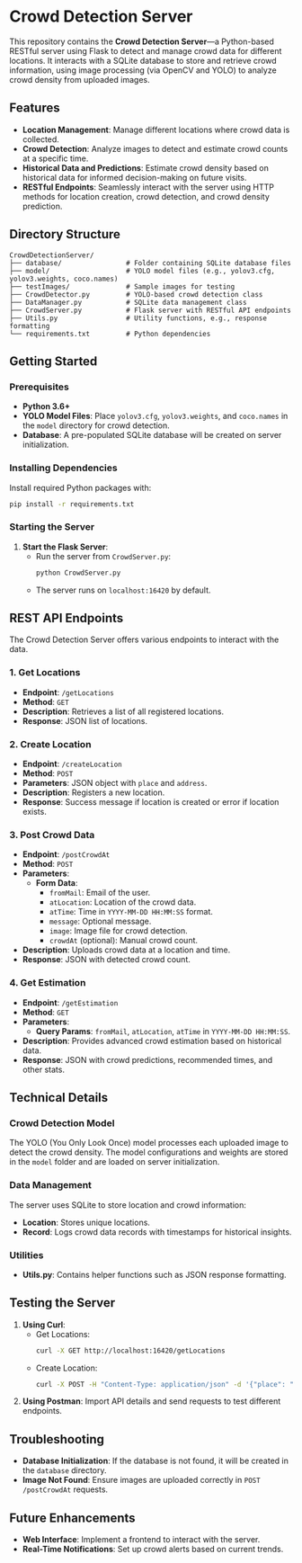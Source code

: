 # Crowd Detection Server

This repository contains the **Crowd Detection Server**—a Python-based RESTful server using Flask to detect and manage crowd data for different locations. It interacts with a SQLite database to store and retrieve crowd information, using image processing (via OpenCV and YOLO) to analyze crowd density from uploaded images.

## Features

- **Location Management**: Manage different locations where crowd data is collected.
- **Crowd Detection**: Analyze images to detect and estimate crowd counts at a specific time.
- **Historical Data and Predictions**: Estimate crowd density based on historical data for informed decision-making on future visits.
- **RESTful Endpoints**: Seamlessly interact with the server using HTTP methods for location creation, crowd detection, and crowd density prediction.

## Directory Structure

```plaintext
CrowdDetectionServer/
├── database/                # Folder containing SQLite database files
├── model/                   # YOLO model files (e.g., yolov3.cfg, yolov3.weights, coco.names)
├── testImages/              # Sample images for testing
├── CrowdDetector.py         # YOLO-based crowd detection class
├── DataManager.py           # SQLite data management class
├── CrowdServer.py           # Flask server with RESTful API endpoints
├── Utils.py                 # Utility functions, e.g., response formatting
└── requirements.txt         # Python dependencies
```

## Getting Started

### Prerequisites

- **Python 3.6+**
- **YOLO Model Files**: Place `yolov3.cfg`, `yolov3.weights`, and `coco.names` in the `model` directory for crowd detection.
- **Database**: A pre-populated SQLite database will be created on server initialization.

### Installing Dependencies

Install required Python packages with:

```bash
pip install -r requirements.txt
```

### Starting the Server

1. **Start the Flask Server**:
   - Run the server from `CrowdServer.py`:
     ```bash
     python CrowdServer.py
     ```
   - The server runs on `localhost:16420` by default.

## REST API Endpoints

The Crowd Detection Server offers various endpoints to interact with the data.

### 1. **Get Locations**

   - **Endpoint**: `/getLocations`
   - **Method**: `GET`
   - **Description**: Retrieves a list of all registered locations.
   - **Response**: JSON list of locations.

### 2. **Create Location**

   - **Endpoint**: `/createLocation`
   - **Method**: `POST`
   - **Parameters**: JSON object with `place` and `address`.
   - **Description**: Registers a new location.
   - **Response**: Success message if location is created or error if location exists.

### 3. **Post Crowd Data**

   - **Endpoint**: `/postCrowdAt`
   - **Method**: `POST`
   - **Parameters**:
     - **Form Data**:
       - `fromMail`: Email of the user.
       - `atLocation`: Location of the crowd data.
       - `atTime`: Time in `YYYY-MM-DD HH:MM:SS` format.
       - `message`: Optional message.
       - `image`: Image file for crowd detection.
       - `crowdAt` (optional): Manual crowd count.
   - **Description**: Uploads crowd data at a location and time.
   - **Response**: JSON with detected crowd count.

### 4. **Get Estimation**

   - **Endpoint**: `/getEstimation`
   - **Method**: `GET`
   - **Parameters**:
     - **Query Params**: `fromMail`, `atLocation`, `atTime` in `YYYY-MM-DD HH:MM:SS`.
   - **Description**: Provides advanced crowd estimation based on historical data.
   - **Response**: JSON with crowd predictions, recommended times, and other stats.

## Technical Details

### Crowd Detection Model

The YOLO (You Only Look Once) model processes each uploaded image to detect the crowd density. The model configurations and weights are stored in the `model` folder and are loaded on server initialization.

### Data Management

The server uses SQLite to store location and crowd information:
- **Location**: Stores unique locations.
- **Record**: Logs crowd data records with timestamps for historical insights.

### Utilities

- **Utils.py**: Contains helper functions such as JSON response formatting.

## Testing the Server

1. **Using Curl**:
   - Get Locations:
     ```bash
     curl -X GET http://localhost:16420/getLocations
     ```
   - Create Location:
     ```bash
     curl -X POST -H "Content-Type: application/json" -d '{"place": "MG Road", "address": "Bangalore"}' http://localhost:16420/createLocation
     ```
2. **Using Postman**: Import API details and send requests to test different endpoints.

## Troubleshooting

- **Database Initialization**: If the database is not found, it will be created in the `database` directory.
- **Image Not Found**: Ensure images are uploaded correctly in `POST /postCrowdAt` requests.

## Future Enhancements

- **Web Interface**: Implement a frontend to interact with the server.
- **Real-Time Notifications**: Set up crowd alerts based on current trends.